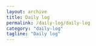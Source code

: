 ```yaml
---
layout: archive
title: Daily log
permalink: /daily-log/daily-log
category: "daily-log"
tagline: "Daily log"
---
```

